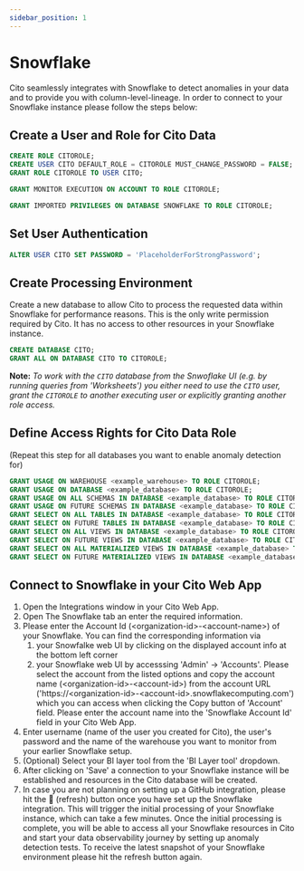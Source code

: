 ```yaml
---
sidebar_position: 1
---
```


# Snowflake

Cito seamlessly integrates with Snowflake to detect anomalies in your data and to provide you with column-level-lineage. In order to connect to your Snowflake instance please follow the steps below:

## Create a User and Role for Cito Data

```sql
CREATE ROLE CITOROLE;
CREATE USER CITO DEFAULT_ROLE = CITOROLE MUST_CHANGE_PASSWORD = FALSE;
GRANT ROLE CITOROLE TO USER CITO;
```

```sql
GRANT MONITOR EXECUTION ON ACCOUNT TO ROLE CITOROLE;
```

```sql
GRANT IMPORTED PRIVILEGES ON DATABASE SNOWFLAKE TO ROLE CITOROLE;
```
## Set User Authentication

```sql
ALTER USER CITO SET PASSWORD = 'PlaceholderForStrongPassword';
```

## Create Processing Environment
Create a new database to allow Cito to process the requested data within Snowflake for performance reasons. This is the only write permission required by Cito. It has no access to other resources in your Snowflake instance.

```sql
CREATE DATABASE CITO;
GRANT ALL ON DATABASE CITO TO CITOROLE;
```
**Note:** _To work with the `CITO` database from the Snwoflake UI (e.g. by running queries from 'Worksheets') you either need to use the `CITO` user, grant the `CITOROLE` to another executing user or explicitly granting another role access._

## Define Access Rights for Cito Data Role
(Repeat this step for all databases you want to enable anomaly detection for)

```sql
GRANT USAGE ON WAREHOUSE <example_warehouse> TO ROLE CITOROLE;
GRANT USAGE ON DATABASE <example_database> TO ROLE CITOROLE;
GRANT USAGE ON ALL SCHEMAS IN DATABASE <example_database> TO ROLE CITOROLE;
GRANT USAGE ON FUTURE SCHEMAS IN DATABASE <example_database> TO ROLE CITOROLE;
GRANT SELECT ON ALL TABLES IN DATABASE <example_database> TO ROLE CITOROLE;
GRANT SELECT ON FUTURE TABLES IN DATABASE <example_database> TO ROLE CITOROLE;
GRANT SELECT ON ALL VIEWS IN DATABASE <example_database> TO ROLE CITOROLE;
GRANT SELECT ON FUTURE VIEWS IN DATABASE <example_database> TO ROLE CITOROLE;
GRANT SELECT ON ALL MATERIALIZED VIEWS IN DATABASE <example_database> TO ROLE CITOROLE;
GRANT SELECT ON FUTURE MATERIALIZED VIEWS IN DATABASE <example_database> TO ROLE CITOROLE;
```
## Connect to Snowflake in your Cito Web App
1. Open the Integrations window in your Cito Web App.
2. Open The Snowflake tab an enter the required information.
3. Please enter the Account Id (&#60;organization-id&#62;-&#60;account-name&#62;) of your Snowflake. You can find the corresponding information via
    1. your Snowfalke web UI by clicking on the displayed account info at the bottom left corner
    2. your Snowflake web UI by accesssing 'Admin' -> 'Accounts'. Please select the account from the listed options and copy the account name (&#60;organization-id&#62;-&#60;account-id&#62;) from the account URL ('https://&#60;organization-id&#62;-&#60;account-id&#62;.snowflakecomputing.com') which you can access when clicking the Copy button of 'Account' field.  Please enter the account name into the 'Snowflake Account Id' field in your Cito Web App.
3. Enter username (name of the user you created for Cito), the user's password and the name of the warehouse you want to monitor from your earlier Snowflake setup.
4. (Optional) Select your BI layer tool from the 'BI Layer tool' dropdown.
5. After clicking on 'Save' a connection to your Snowflake instance will be established and resources in the Cito database will be created.
6. In case you are not planning on setting up a GitHub integration, please hit the 🔄️ (refresh) button once you have set up the Snowflake integration. This will trigger the initial processing of your Snowflake instance, which can take a few minutes. Once the initial processing is complete, you will be able to access all your Snowflake resources in Cito and start your data observability journey by setting up anomaly detection tests. To receive the latest snapshot of your Snowflake environment please hit the refresh button again.